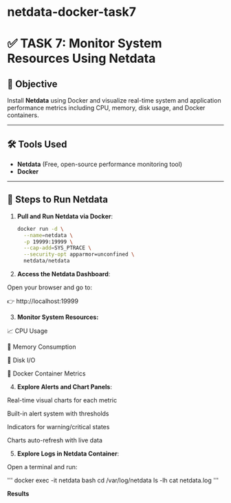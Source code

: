# netdata-docker-task7

# ✅ TASK 7: Monitor System Resources Using Netdata

## 🎯 Objective
Install **Netdata** using Docker and visualize real-time system and application performance metrics including CPU, memory, disk usage, and Docker containers.

---

## 🛠 Tools Used

- **Netdata** (Free, open-source performance monitoring tool)
- **Docker**

---

## 🚀 Steps to Run Netdata

1. **Pull and Run Netdata via Docker**:

   ```bash
   docker run -d \
     --name=netdata \
     -p 19999:19999 \
     --cap-add=SYS_PTRACE \
     --security-opt apparmor=unconfined \
     netdata/netdata

2.  **Access the Netdata Dashboard**:

Open your browser and go to:

👉 http://localhost:19999

3.  **Monitor System Resources:**

📈 CPU Usage

💾 Memory Consumption

📀 Disk I/O

🐳 Docker Container Metrics

4.  **Explore Alerts and Chart Panels**:

Real-time visual charts for each metric

Built-in alert system with thresholds

Indicators for warning/critical states

Charts auto-refresh with live data

5.  **Explore Logs in Netdata Container**:

Open a terminal and run:

'''
docker exec -it netdata bash
cd /var/log/netdata
ls -lh
cat netdata.log
'''

  **Results**


  
